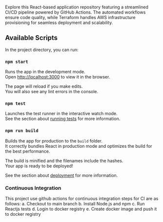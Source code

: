 Explore this React-based application repository featuring a streamlined CI/CD pipeline powered by GitHub Actions. The automated workflows ensure code quality, while Terraform handles AWS infrastructure provisioning for seamless deployment and scalability. 
## Available Scripts

In the project directory, you can run:

### `npm start`

Runs the app in the development mode.\
Open [http://localhost:3000](http://localhost:3000) to view it in the browser.

The page will reload if you make edits.\
You will also see any lint errors in the console.

### `npm test`

Launches the test runner in the interactive watch mode.\
See the section about [running tests](https://facebook.github.io/create-react-app/docs/running-tests) for more information.

### `npm run build`

Builds the app for production to the `build` folder.\
It correctly bundles React in production mode and optimizes the build for the best performance.

The build is minified and the filenames include the hashes.\
Your app is ready to be deployed!

See the section about [deployment](https://facebook.github.io/create-react-app/docs/deployment) for more information.

### Continuous Integration

This project use github actions for continuous integration steps for CI are as follows:
a. Checkout to main branch
b. Install Node.js and npm
c. Run Reactjs tests
d. Login to docker registry
e. Create docker image and push it to docker registry

